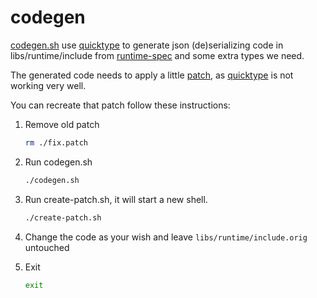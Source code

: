 # codegen

[codegen.sh](../codegen.sh) use [quicktype] to
generate json (de)serializing code in libs/runtime/include
from [runtime-spec] and some extra types we need.

[quicktype]: https://github.com/glideapps/quicktype
[runtime-spec]: https://github.com/opencontainers/runtime-spec

The generated code needs to apply a little [patch](./fix.patch),
as [quicktype] is not working very well.

You can recreate that patch follow these instructions:

1. Remove old patch

   ```bash
   rm ./fix.patch
   ```

2. Run codegen.sh

   ```bash
   ./codegen.sh
   ```

3. Run create-patch.sh, it will start a new shell.

   ```bash
   ./create-patch.sh
   ```

4. Change the code as your wish and leave `libs/runtime/include.orig` untouched

5. Exit

   ```bash
   exit
   ```
